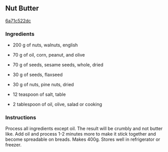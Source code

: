 ## Nut Butter

[6a71c522dc](http://www.food.com/recipe/nut-butter-473460)

### Ingredients

 - 200 g of nuts, walnuts, english

 - 70 g of oil, corn, peanut, and olive

 - 70 g of seeds, sesame seeds, whole, dried

 - 30 g of seeds, flaxseed

 - 30 g of nuts, pine nuts, dried

 - 12 teaspoon of salt, table

 - 2 tablespoon of oil, olive, salad or cooking

### Instructions

Process all ingredients except oil. The result will be crumbly and not butter like. Add oil and process 1-2 minutes more to make it stick together and become spreadable on breads. Makes 400g. Stores well in refrigerator or freezer.